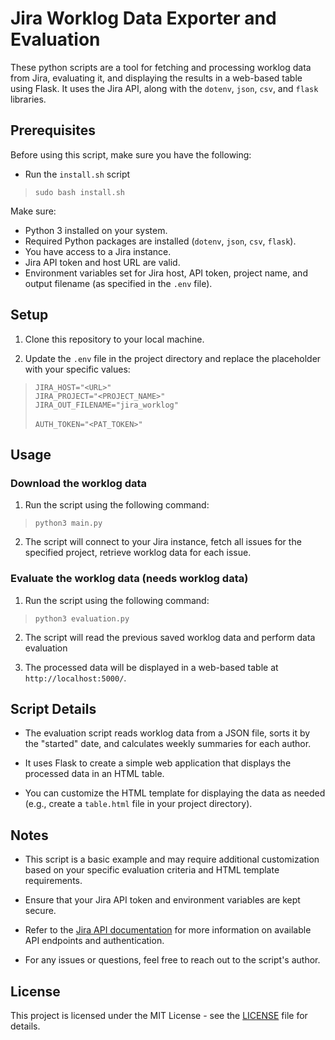 # Jira Worklog Data Exporter and Evaluation

These python scripts are a tool for fetching and processing worklog data from Jira, evaluating it, and displaying the results in a web-based table using Flask. It uses the Jira API, along with the `dotenv`, `json`, `csv`, and `flask` libraries.

## Prerequisites

Before using this script, make sure you have the following:

- Run the `install.sh` script
> `sudo bash install.sh`

Make sure: 
- Python 3 installed on your system.
- Required Python packages are installed (`dotenv`, `json`, `csv`, `flask`).
- You have access to a Jira instance.
- Jira API token and host URL are valid.
- Environment variables set for Jira host, API token, project name, and output filename (as specified in the `.env` file).

## Setup

1. Clone this repository to your local machine.

2. Update the `.env` file in the project directory and replace the placeholder with your specific values:
> `JIRA_HOST="<URL>"`<br>
> `JIRA_PROJECT="<PROJECT_NAME>"`<br>
> `JIRA_OUT_FILENAME="jira_worklog"`<br><br>
> `AUTH_TOKEN="<PAT_TOKEN>"`

## Usage

### Download the worklog data
1. Run the script using the following command:
> `python3 main.py`

2. The script will connect to your Jira instance, fetch all issues for the specified project, retrieve worklog data for each issue.

### Evaluate the worklog data (needs worklog data)
1. Run the script using the following command:
> `python3 evaluation.py`

2. The script will read the previous saved worklog data and perform data evaluation

3. The processed data will be displayed in a web-based table at `http://localhost:5000/`.

## Script Details

- The evaluation script reads worklog data from a JSON file, sorts it by the "started" date, and calculates weekly summaries for each author.

- It uses Flask to create a simple web application that displays the processed data in an HTML table.

- You can customize the HTML template for displaying the data as needed (e.g., create a `table.html` file in your project directory).

## Notes

- This script is a basic example and may require additional customization based on your specific evaluation criteria and HTML template requirements.

- Ensure that your Jira API token and environment variables are kept secure.

- Refer to the [Jira API documentation](https://developer.atlassian.com/cloud/jira/platform/rest/v3/intro/) for more information on available API endpoints and authentication.

- For any issues or questions, feel free to reach out to the script's author.

## License

This project is licensed under the MIT License - see the [LICENSE](LICENSE) file for details.
